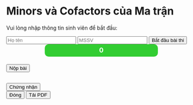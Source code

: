 <!DOCTYPE html>
<html lang="en">
<head>
    <meta charset="UTF-8">
    <meta name="viewport" content="width=device-width, initial-scale=1.0">
    <title>Math Quiz - Minors and Cofactors</title>
    <!-- Tailwind CSS CDN -->
    <script src="https://cdn.tailwindcss.com"></script>
    <!-- MathJax CDN -->
    <script src="https://polyfill.io/v3/polyfill.min.js?features=es6"></script>
    <script id="MathJax-script" async src="https://cdn.jsdelivr.net/npm/mathjax@3/es5/tex-mml-chtml.js"></script>
    <!-- html2pdf.js CDN -->
    <script src="https://cdnjs.cloudflare.com/ajax/libs/html2pdf.js/0.10.1/html2pdf.bundle.min.js"></script>
    <style>
        .btn-option {
            width: 80px;
            background-color: #1E90FF;
            color: white;
            padding: 8px;
            border-radius: 4px;
            cursor: pointer;
            margin: 0 8px;
        }
        .btn-option:hover {
            background-color: #1873CC;
        }
        .btn-correct {
            background-color: #32CD32;
        }
        .btn-correct:hover {
            background-color: #28A428;
        }
        .btn-incorrect {
            background-color: #FF6347;
        }
        .btn-incorrect:hover {
            background-color: #D94F3A;
        }
        .btn-option:disabled {
            opacity: 1;
            cursor: default;
        }
        #timer-box {
            background-color: #32CD32;
            color: white;
            font-size: 17px;
            width: 300px;
            height: 33px;
            display: flex;
            justify-content: center;
            align-items: center;
            border-radius: 10px;
            font-weight: bold;
            margin: 0 auto 20px;
        }
        .certificate-container {
            background-color: #ffffff;
            border: 4px double #4CAF50;
            border-radius: 8px;
            box-shadow: 0 4px 8px rgba(0, 0, 0, 0.1);
            padding: 20px;
            position: relative;
            overflow: hidden;
        }
        .certificate-container::before {
            content: '';
            position: absolute;
            top: 0;
            left: 0;
            right: 0;
            bottom: 0;
            border: 10px solid #f1f8e9;
            pointer-events: none;
        }
        .option-container {
            display: flex;
            flex-direction: column;
            align-items: center;
            margin: 0 10px;
        }
        .mathjax-formula {
            min-height: 60px;
            display: flex;
            align-items: center;
            justify-content: center;
        }
    </style>
</head>
<body class="bg-gray-100 flex items-center justify-center min-h-screen">
    <div id="quizContainer" class="bg-white p-6 rounded-lg shadow-lg w-full max-w-4xl">
        <h1 class="text-2xl font-bold text-center text-red-700 mb-4">Minors và Cofactors của Ma trận</h1>
        <div id="introScreen" class="space-y-4 text-center">
            <p>Vui lòng nhập thông tin sinh viên để bắt đầu:</p>
            <input id="studentName" type="text" placeholder="Họ tên" class="w-full p-2 border rounded">
            <input id="studentId" type="text" placeholder="MSSV" class="w-full p-2 border rounded">
            <button id="startQuizButton" class="w-full bg-green-500 text-white p-2 rounded hover:bg-green-600">Bắt đầu bài thi</button>
        </div>
        <div id="quizScreen" class="hidden">
            <div id="timer-box">0</div>
            <div id="questions" class="space-y-6"></div>
            <div class="text-center mt-6">
                <button onclick="finishQuiz()" class="bg-red-500 text-white p-2 rounded hover:bg-red-600">Nộp bài</button>
            </div>
        </div>
        <div id="resultScreen" class="hidden text-center">
            <h2 id="resultSummary" class="text-xl font-bold"></h2>
            <div id="resultDetails" class="mt-4"></div>
            <button onclick="showEmailContent()" class="mt-4 bg-blue-500 text-white p-2 rounded hover:bg-blue-600">Chứng nhận</button>
        </div>
    </div>
    <div id="emailModal" class="fixed inset-0 bg-gray-800 bg-opacity-50 flex items-center justify-center hidden">
        <div class="bg-white p-6 rounded-lg max-w-2xl w-full">
            <div id="emailContent"></div>
            <div class="mt-4 flex justify-center space-x-4">
                <button onclick="closeEmailModal()" class="bg-gray-500 text-white p-2 rounded hover:bg-gray-600">Đóng</button>
                <button onclick="downloadPDF()" class="bg-blue-500 text-white p-2 rounded hover:bg-blue-600">Tải PDF</button>
            </div>
        </div>
    </div>
    <script>
        // State variables
        let score = 0;
        let studentName = '';
        let studentId = '';
        let seconds = 0;
        let timerInterval = null;
        let timerRunning = false;

        const questions = [
            // Q1: Minor of a 2x2 matrix
            {
                text: "\\text{Câu hỏi 1. Cho ma trận } A = \\begin{bmatrix} 3 & 2 \\\\ 1 & 4 \\end{bmatrix}. \\text{ Tính minor của phần tử } a_{11} \\text{ (định thức ma trận con dùng } \\vert \\vert A \\vert \\vert \\text{)}.",
                correct_answer: "A",
                options: ['A', 'B', 'C', 'D'],
                formulas: ["4", "2", "3", "1"],
                explanation_links: ["https://byvn.net/bw30", "https://byvn.net/bw30"]
            },
            // Q2: Minor of a 3x3 matrix
            {
                text: "\\text{Câu hỏi 2. Cho ma trận } A = \\begin{bmatrix} 1 & 2 & 3 \\\\ 4 & 5 & 6 \\\\ 7 & 8 & 9 \\end{bmatrix}. \\text{ Tính minor của phần tử } a_{12} \\text{ (định thức ma trận con dùng } \\vert \\vert A \\vert \\vert \\text{)}.",
                correct_answer: "B",
                options: ['A', 'B', 'C', 'D'],
                formulas: ["6", "-6", "3", "-3"],
                explanation_links: ["https://byvn.net/bw30", "https://byvn.net/bw30"]
            },
            // Q3: Minor of a 2x2 matrix
            {
                text: "\\text{Câu hỏi 3. Cho ma trận } A = \\begin{bmatrix} 5 & 2 \\\\ 3 & 1 \\end{bmatrix}. \\text{ Tính minor của phần tử } a_{21} \\text{ (định thức ma trận con dùng } \\vert \\vert A \\vert \\vert \\text{)}.",
                correct_answer: "C",
                options: ['A', 'B', 'C', 'D'],
                formulas: ["1", "5", "2", "3"],
                explanation_links: ["https://byvn.net/bw30", "https://byvn.net/bw30"]
            },
            // Q4: Minor of a 3x3 matrix
            {
                text: "\\text{Câu hỏi 4. Cho ma trận } A = \\begin{bmatrix} 2 & 1 & 4 \\\\ 3 & 5 & 6 \\\\ 7 & 8 & 9 \\end{bmatrix}. \\text{ Tính minor của phần tử } a_{33} \\text{ (định thức ma trận con dùng } \\vert \\vert A \\vert \\vert \\text{)}.",
                correct_answer: "D",
                options: ['A', 'B', 'C', 'D'],
                formulas: ["-7", "5", "3", "7"],
                explanation_links: ["https://byvn.net/bw30", "https://byvn.net/bw30"]
            },
            // Q5: Minor of a 2x2 matrix
            {
                text: "\\text{Câu hỏi 5. Cho ma trận } A = \\begin{bmatrix} 4 & 3 \\\\ 2 & 6 \\end{bmatrix}. \\text{ Tính minor của phần tử } a_{22} \\text{ (định thức ma trận con dùng } \\vert \\vert A \\vert \\vert \\text{)}.",
                correct_answer: "A",
                options: ['A', 'B', 'C', 'D'],
                formulas: ["4", "3", "6", "2"],
                explanation_links: ["https://byvn.net/bw30", "https://byvn.net/bw30"]
            },
            // Q6: Cofactor of a 2x2 matrix
            {
                text: "\\text{Câu hỏi 6. Cho ma trận } A = \\begin{bmatrix} 3 & 2 \\\\ 1 & 4 \\end{bmatrix}. \\text{ Tính cofactor của phần tử } a_{11} \\text{ (dựa trên minor và } (-1)^{i+j}\\text{)}.",
                correct_answer: "B",
                options: ['A', 'B', 'C', 'D'],
                formulas: ["-4", "4", "2", "-2"],
                explanation_links: ["https://byvn.net/bw30", "https://byvn.net/bw30"]
            },
            // Q7: Cofactor of a 3x3 matrix
            {
                text: "\\text{Câu hỏi 7. Cho ma trận } A = \\begin{bmatrix} 1 & 2 & 3 \\\\ 4 & 5 & 6 \\\\ 7 & 8 & 9 \\end{bmatrix}. \\text{ Tính cofactor của phần tử } a_{13} \\text{ (dựa trên minor và } (-1)^{i+j}\\text{)}.",
                correct_answer: "C",
                options: ['A', 'B', 'C', 'D'],
                formulas: ["6", "-6", "-6", "3"],
                explanation_links: ["https://byvn.net/bw30", "https://byvn.net/bw30"]
            },
            // Q8: Cofactor of a 2x2 matrix
            {
                text: "\\text{Câu hỏi 8. Cho ma trận } A = \\begin{bmatrix} 5 & 2 \\\\ 3 & 1 \\end{bmatrix}. \\text{ Tính cofactor của phần tử } a_{12} \\text{ (dựa trên minor và } (-1)^{i+j}\\text{)}.",
                correct_answer: "D",
                options: ['A', 'B', 'C', 'D'],
                formulas: ["3", "-3", "1", "-3"],
                explanation_links: ["https://byvn.net/bw30", "https://byvn.net/bw30"]
            },
            // Q9: Cofactor of a 3x3 matrix
            {
                text: "\\text{Câu hỏi 9. Cho ma trận } A = \\begin{bmatrix} 2 & 1 & 4 \\\\ 3 & 5 & 6 \\\\ 7 & 8 & 9 \\end{bmatrix}. \\text{ Tính cofactor của phần tử } a_{21} \\text{ (dựa trên minor và } (-1)^{i+j}\\text{)}.",
                correct_answer: "A",
                options: ['A', 'B', 'C', 'D'],
                formulas: ["5", "-5", "10", "-10"],
                explanation_links: ["https://byvn.net/bw30", "https://byvn.net/bw30"]
            },
            // Q10: Cofactor of a 2x2 matrix
            {
                text: "\\text{Câu hỏi 10. Cho ma trận } A = \\begin{bmatrix} 4 & 3 \\\\ 2 & 6 \\end{bmatrix}. \\text{ Tính cofactor của phần tử } a_{22} \\text{ (dựa trên minor và } (-1)^{i+j}\\text{)}.",
                correct_answer: "B",
                options: ['A', 'B', 'C', 'D'],
                formulas: ["-4", "4", "6", "-6"],
                explanation_links: ["https://byvn.net/bw30", "https://byvn.net/bw30"]
            }
        ];

        const totalQuestions = questions.length;

        // Start quiz
        function startQuiz() {
            studentName = document.getElementById('studentName').value.trim();
            studentId = document.getElementById('studentId').value.trim();
            if (!studentName || !studentId) {
                alert('Vui lòng nhập đầy đủ Họ tên và Mã số sinh viên!');
                return;
            }
            document.getElementById('introScreen').classList.add('hidden');
            document.getElementById('quizScreen').classList.remove('hidden');
            seconds = 0;
            timerRunning = true;
            document.getElementById('timer-box').textContent = seconds;
            timerInterval = setInterval(() => {
                if (timerRunning) {
                    seconds++;
                    document.getElementById('timer-box').textContent = seconds;
                }
            }, 1000);
            displayAllQuestions();
        }

        // Display all questions
        function displayAllQuestions() {
            const questionsDiv = document.getElementById('questions');
            questionsDiv.innerHTML = '';
            questions.forEach((question, index) => {
                const questionDiv = document.createElement('div');
                questionDiv.className = 'mb-8';
                questionDiv.innerHTML = `<div class="text-center mb-4 font-bold">\\(${question.text}\\)</div>`;
                const optionsDiv = document.createElement('div');
                optionsDiv.className = 'flex justify-center gap-4 flex-wrap';
                question.options.forEach((option, optIndex) => {
                    const optionContainer = document.createElement('div');
                    optionContainer.className = 'option-container';
                    const button = document.createElement('button');
                    button.className = 'btn-option';
                    button.textContent = option;
                    button.onclick = () => checkAnswer(index, option, button);
                    optionContainer.appendChild(button);
                    const formulaDiv = document.createElement('div');
                    formulaDiv.className = 'mathjax-formula';
                    formulaDiv.innerHTML = `\\(${question.formulas[optIndex]}\\)</div>`;
                    optionContainer.appendChild(formulaDiv);
                    optionsDiv.appendChild(optionContainer);
                });
                questionDiv.appendChild(optionsDiv);
                const feedbackDiv = document.createElement('div');
                feedbackDiv.id = `feedback-${index}`;
                feedbackDiv.className = 'mt-4 text-center';
                questionDiv.appendChild(feedbackDiv);
                questionsDiv.appendChild(questionDiv);
            });
            MathJax.typeset();
        }

        // Check answer
        function checkAnswer(questionIndex, selectedOption, button) {
            const question = questions[questionIndex];
            const correct = selectedOption === question.correct_answer;
            if (correct) score++;
            const feedbackDiv = document.getElementById(`feedback-${questionIndex}`);
            const feedbackMessage = correct
                ? `Chúc mừng bạn đã chọn phương án đúng là ${selectedOption}. Giải thích ở link: <a href="${question.explanation_links[1]}" target="_blank" class="text-blue-500 underline">https://byvn.net/bw30</a>`
                : `Bạn chọn ${selectedOption} là sai, Lựa chọn đúng là ${question.correct_answer}. Giải thích ở link: <a href="${question.explanation_links[0]}" target="_blank" class="text-blue-500 underline">https://byvn.net/bw30</a>`;
            feedbackDiv.innerHTML = feedbackMessage;

            // Update button colors
            const buttons = button.parentElement.parentElement.querySelectorAll('button');
            buttons.forEach(btn => {
                if (btn.textContent === question.correct_answer) {
                    btn.className = 'btn-option btn-correct';
                } else if (btn === button) {
                    btn.className = 'btn-option btn-incorrect';
                } else {
                    btn.className = 'btn-option';
                }
                btn.disabled = true;
            });
        }

        // Finish quiz
        function finishQuiz() {
            if (timerRunning) {
                clearInterval(timerInterval);
                timerRunning = false;
                document.getElementById('timer-box').textContent = `Đã Hoàn thành trong: ${seconds} giây`;
            }
            const percentage = (score / totalQuestions) * 100;
            const grade = ((score / totalQuestions) * 10).toFixed(1);
            document.getElementById('quizScreen').classList.add('hidden');
            document.getElementById('resultScreen').classList.remove('hidden');
            document.getElementById('resultSummary').textContent = `Quiz completed! Your score: ${score}/${totalQuestions}`;
            document.getElementById('resultDetails').innerHTML = `Percentage: ${percentage}% <br> Grade: ${grade}/10 <br> Bạn đã làm bài thi này trong thời gian: ${seconds} giây`;
        }

        // Show certificate
        function showEmailContent() {
            const percentage = (score / totalQuestions) * 100;
            const grade = ((score / totalQuestions) * 10).toFixed(1);
            const emailContent = `
                <div class="certificate-container" id="certificate">
                    <div style="text-align: center; font-size: 30px; color: #9e1818; font-weight: bold; margin-bottom: 20px;">
                        CHỨNG NHẬN HOÀN THÀNH
                    </div>
                    <div style="text-align: center; font-size: 24px; color: #333; margin-bottom: 20px;">
                        Minors và Cofactors của Ma trận
                    </div>
                    <div style="margin: 20px 0; font-size: 16px; color: #555;">
                        <div style="padding: 15px; border: 1px solid #4CAF50; border-radius: 8px; background-color: #e8f5e9; box-shadow: 0 2px 4px rgba(0, 0, 0, 0.1); margin-bottom: 15px;">
                            <p><strong>Họ và Tên:</strong> <span style="font-size: 18px; font-weight: bold; color: #4CAF50; background-color: #f1f8e9; padding: 2px 6px; border-radius: 4px;">${studentName}</span></p>
                            <p><strong>Mã Số Sinh Viên:</strong> <span style="font-size: 18px; font-weight: bold; color: #4CAF50; background-color: #f1f8e9; padding: 2px 6px; border-radius: 4px;">${studentId}</span></p>
                        </div>
                        <div style="padding: 15px; border: 1px solid #4CAF50; border-radius: 8px; background-color: #e8f5e9; box-shadow: 0 2px 4px rgba(0, 0, 0, 0.1); margin-bottom: 15px;">
                            <p>Điểm số: <span style="font-size: 20px; font-weight: bold; color: #ff6347;">${grade}/10</span></p>
                            <p>Tỷ lệ hoàn thành: <span style="font-size: 20px; font-weight: bold; color: #32cd32;">${percentage}%</span></p>
                        </div>
                        <div style="padding: 15px; border: 1px solid #4CAF50; border-radius: 8px; background-color: #e8f5e9; box-shadow: 0 2px 4px rgba(0, 0, 0, 0.1);">
                            <p>Bạn đã làm bài thi này trong thời gian: <span style="font-size: 18px; font-weight: bold; color: #555;">${seconds} giây</span></p>
                        </div>
                    </div>
                    <div style="margin-top: 30px; font-size: 14px; text-align: center; color: #777;">
                        Được cấp bởi,<br>Quiz Organizer<br>
                        Ngày cấp: ${new Date().toLocaleDateString('vi-VN')}
                    </div>
                </div>
            `;
            document.getElementById('emailContent').innerHTML = emailContent;
            document.getElementById('emailModal').classList.remove('hidden');
            document.getElementById('emailModal').classList.add('flex');
        }

        // Download PDF
        function downloadPDF() {
            const element = document.getElementById('certificate'); // Fixed ID
            const opt = {
                margin: 0.5,
                filename: 'Certificate.pdf',
                image: { type: 'jpeg', quality: 0.98 },
                html2canvas: { scale: 2 },
                jsPDF: { unit: 'in', format: 'letter', orientation: 'portrait' }
            };
            html2pdf().set(opt).from(element).save();
        }

        // Close modal
        function closeEmailModal() {
            document.getElementById('emailModal').classList.add('hidden');
        }

        // Initialize event listeners
        document.addEventListener('DOMContentLoaded', () => {
            document.getElementById('startQuizButton').addEventListener('click', startQuiz);
        });
    </script>
</body>
</html>
